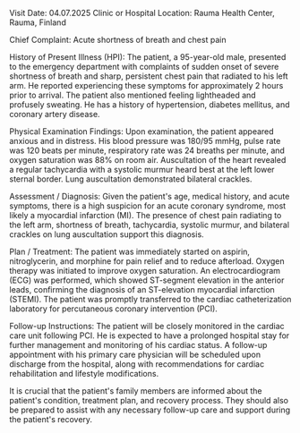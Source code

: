  Visit Date: 04.07.2025
Clinic or Hospital Location: Rauma Health Center, Rauma, Finland

Chief Complaint: Acute shortness of breath and chest pain

History of Present Illness (HPI): The patient, a 95-year-old male, presented to the emergency department with complaints of sudden onset of severe shortness of breath and sharp, persistent chest pain that radiated to his left arm. He reported experiencing these symptoms for approximately 2 hours prior to arrival. The patient also mentioned feeling lightheaded and profusely sweating. He has a history of hypertension, diabetes mellitus, and coronary artery disease.

Physical Examination Findings: Upon examination, the patient appeared anxious and in distress. His blood pressure was 180/95 mmHg, pulse rate was 120 beats per minute, respiratory rate was 24 breaths per minute, and oxygen saturation was 88% on room air. Auscultation of the heart revealed a regular tachycardia with a systolic murmur heard best at the left lower sternal border. Lung auscultation demonstrated bilateral crackles.

Assessment / Diagnosis: Given the patient's age, medical history, and acute symptoms, there is a high suspicion for an acute coronary syndrome, most likely a myocardial infarction (MI). The presence of chest pain radiating to the left arm, shortness of breath, tachycardia, systolic murmur, and bilateral crackles on lung auscultation support this diagnosis.

Plan / Treatment: The patient was immediately started on aspirin, nitroglycerin, and morphine for pain relief and to reduce afterload. Oxygen therapy was initiated to improve oxygen saturation. An electrocardiogram (ECG) was performed, which showed ST-segment elevation in the anterior leads, confirming the diagnosis of an ST-elevation myocardial infarction (STEMI). The patient was promptly transferred to the cardiac catheterization laboratory for percutaneous coronary intervention (PCI).

Follow-up Instructions: The patient will be closely monitored in the cardiac care unit following PCI. He is expected to have a prolonged hospital stay for further management and monitoring of his cardiac status. A follow-up appointment with his primary care physician will be scheduled upon discharge from the hospital, along with recommendations for cardiac rehabilitation and lifestyle modifications.

It is crucial that the patient's family members are informed about the patient's condition, treatment plan, and recovery process. They should also be prepared to assist with any necessary follow-up care and support during the patient's recovery.